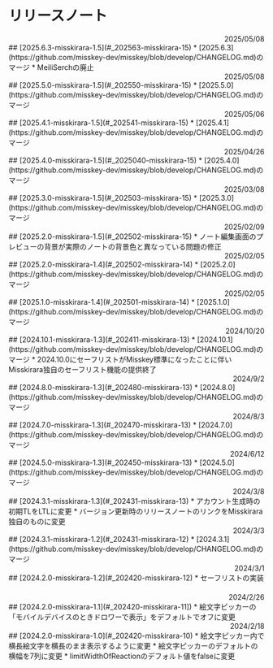 # リリースノート

<div style="text-align: right;">2025/05/08</div> 
## [2025.6.3-misskirara-1.5](#_202563-misskirara-15)   
* [2025.6.3](https://github.com/misskey-dev/misskey/blob/develop/CHANGELOG.md)のマージ
* MeiliSerchの廃止

<div style="text-align: right;">2025/05/08</div> 
## [2025.5.0-misskirara-1.5](#_202550-misskirara-15)   
* [2025.5.0](https://github.com/misskey-dev/misskey/blob/develop/CHANGELOG.md)のマージ

<div style="text-align: right;">2025/05/06</div> 
## [2025.4.1-misskirara-1.5](#_202541-misskirara-15)   
* [2025.4.1](https://github.com/misskey-dev/misskey/blob/develop/CHANGELOG.md)のマージ

<div style="text-align: right;">2025/04/26</div> 
## [2025.4.0-misskirara-1.5](#_2025040-misskirara-15)   
* [2025.4.0](https://github.com/misskey-dev/misskey/blob/develop/CHANGELOG.md)のマージ

<div style="text-align: right;">2025/03/08</div> 
## [2025.3.0-misskirara-1.5](#_202503-misskirara-15)   
* [2025.3.0](https://github.com/misskey-dev/misskey/blob/develop/CHANGELOG.md)のマージ

<div style="text-align: right;">2025/02/09</div> 
## [2025.2.0-misskirara-1.5](#_202502-misskirara-15)   
* ノート編集画面のプレビューの背景が実際のノートの背景色と異なっている問題の修正   

<div style="text-align: right;">2025/02/05</div> 
## [2025.2.0-misskirara-1.4](#_202502-misskirara-14)   
* [2025.2.0](https://github.com/misskey-dev/misskey/blob/develop/CHANGELOG.md)のマージ

<div style="text-align: right;">2025/02/05</div> 
## [2025.1.0-misskirara-1.4](#_202501-misskirara-14)   
* [2025.1.0](https://github.com/misskey-dev/misskey/blob/develop/CHANGELOG.md)のマージ

<div style="text-align: right;">2024/10/20</div> 
## [2024.10.1-misskirara-1.3](#_202411-misskirara-13)   
* [2024.10.1](https://github.com/misskey-dev/misskey/blob/develop/CHANGELOG.md)のマージ
* 2024.10.0にセーフリストがMisskey標準になったことに伴いMisskirara独自のセーフリスト機能の提供終了   

<div style="text-align: right;">2024/9/2</div> 
## [2024.8.0-misskirara-1.3](#_202480-misskirara-13)   
* [2024.8.0](https://github.com/misskey-dev/misskey/blob/develop/CHANGELOG.md)のマージ

<div style="text-align: right;">2024/8/3</div> 
## [2024.7.0-misskirara-1.3](#_202470-misskirara-13)   
* [2024.7.0](https://github.com/misskey-dev/misskey/blob/develop/CHANGELOG.md)のマージ  

<div style="text-align: right;">2024/6/12</div> 
## [2024.5.0-misskirara-1.3](#_202450-misskirara-13)   
* [2024.5.0](https://github.com/misskey-dev/misskey/blob/develop/CHANGELOG.md)のマージ  
　  
　  
 
<div style="text-align: right;">2024/3/8</div> 
## [2024.3.1-misskirara-1.3](#_202431-misskirara-13)   
* アカウント生成時の初期TLをLTLに変更
* バージョン更新時のリリースノートのリンクをMisskirara独自のものに変更
　  
　  
 
<div style="text-align: right;">2024/3/3</div> 
## [2024.3.1-misskirara-1.2](#_202431-misskirara-12)   
* [2024.3.1](https://github.com/misskey-dev/misskey/blob/develop/CHANGELOG.md)のマージ  
　  
　  
    
<div style="text-align: right;">2024/3/1</div> 
## [2024.2.0-misskirara-1.2](#_202420-misskirara-12)
* セーフリストの実装  
　  
　  

  
<div style="text-align: right;">2024/2/26</div> 
## [2024.2.0-misskirara-1.1](#_202420-misskirara-11])
* 絵文字ピッカーの「モバイルデバイスのときドロワーで表示」をデフォルトでオフに変更
　  
　  

  
<div style="text-align: right;">2024/2/18</div> 
## [2024.2.0-misskirara-1.0](#_202420-misskirara-10)
* 絵文字ピッカー内で横長絵文字を横長のまま表示するように変更
* 絵文字ピッカーのデフォルトの横幅を7列に変更
* limitWidthOfReactionのデフォルト値をfalseに変更 
　  
　  

  
